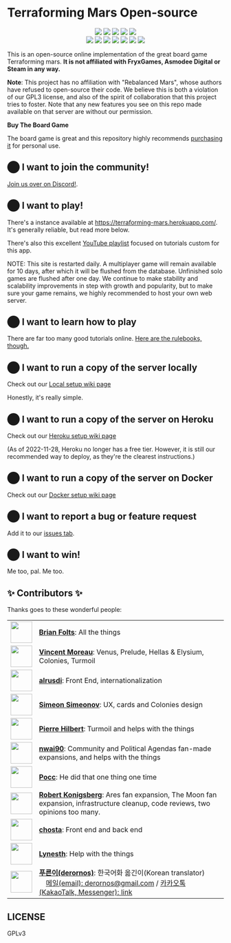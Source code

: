 # <a name="README"> Terraforming Mars Open-source

<div align="center">
  <img src="https://raw.githubusercontent.com/bafolts/terraforming-mars/main/assets/expansion_icons/expansion_icon_corporateEra.png">
  <img src="https://raw.githubusercontent.com/bafolts/terraforming-mars/main/assets/expansion_icons/expansion_icon_venus.png">
  <img src="https://raw.githubusercontent.com/bafolts/terraforming-mars/main/assets/expansion_icons/expansion_icon_colonies.png">
  <img src="https://raw.githubusercontent.com/bafolts/terraforming-mars/main/assets/expansion_icons/expansion_icon_turmoil.png">
  <img src="https://raw.githubusercontent.com/bafolts/terraforming-mars/main/assets/expansion_icons/expansion_icon_prelude.png">
</div>
<div align="center">
  <img src="https://raw.githubusercontent.com/bafolts/terraforming-mars/main/assets/expansion_icons/expansion_icon_ares.png">
  <img src="https://raw.githubusercontent.com/bafolts/terraforming-mars/main/assets/expansion_icons/expansion_icon_community.png">
  <img src="https://raw.githubusercontent.com/bafolts/terraforming-mars/main/assets/expansion_icons/expansion_icon_promo.png">
  <img src="https://raw.githubusercontent.com/bafolts/terraforming-mars/main/assets/expansion_icons/expansion_icon_agendas.png">
  <img src="https://raw.githubusercontent.com/bafolts/terraforming-mars/main/assets/expansion_icons/expansion_icon_themoon.png">
  <img src="https://raw.githubusercontent.com/bafolts/terraforming-mars/main/assets/expansion_icons/expansion_icon_pathfinders.png">
  <img src="https://raw.githubusercontent.com/bafolts/terraforming-mars/main/assets/expansion_icons/expansion_icon_escapeVelocity.png">
</div>

This is an open-source online implementation of the great board game Terraforming mars. **It is not affiliated
with FryxGames, Asmodee Digital or Steam in any way.**

**Note**: This project has no affiliation with "Rebalanced Mars", whose authors have refused to open-source their code.
We believe this is both a violation of our GPL3 license, and also of the spirit of collaboration that this project tries
to foster. Note that any new features you see on this repo made available on that server are without our permission.

**Buy The Board Game**

The board game is great and this repository highly recommends [purchasing it](https://www.amazon.com/Stronghold-Games-6005SG-Terraforming-Board/dp/B01GSYA4K2) for personal use.

## ⬤ I want to join the community!
[Join us over on Discord!](https://discord.gg/afeyggbN6Y).

## ⬤ I want to play!
There's a instance available at https://terraforming-mars.herokuapp.com/. It's generally reliable, but read more below.

There's also this excellent
[YouTube playlist](https://youtube.com/playlist?list=PLCGE78n9vCqhhmRe9YCrRh2GLNMPB_3j1) focused on tutorials custom for this app.

NOTE: This site is restarted daily. A multiplayer game will remain available for 10 days, after which it will be flushed from the database.
Unfinished solo games are flushed after one day. We continue to make stability and scalability improvements in step with growth and popularity,
but to make sure your game remains, we highly recommended to host your own web server.

## ⬤ I want to learn how to play
There are far too many good tutorials online. [Here are the rulebooks, though.](https://github.com/terraforming-mars/terraforming-mars/wiki/Rulebooks)

## ⬤ I want to run a copy of the server locally
Check out our [Local setup wiki page](https://github.com/bafolts/terraforming-mars/wiki/Local-Setup)

Honestly, it's really simple.

## ⬤ I want to run a copy of the server on Heroku
Check out our [Heroku setup wiki page](https://github.com/bafolts/terraforming-mars/wiki/Heroku-Setup)

(As of 2022-11-28, Heroku no longer has a free tier. However, it is still our recommended way to deploy,
as they're the clearest instructions.)

## ⬤ I want to run a copy of the server on Docker
Check out our [Docker setup wiki page](https://github.com/bafolts/terraforming-mars/wiki/Docker-Setup)

## ⬤ I want to report a bug or feature request
Add it to our [issues tab](https://github.com/bafolts/terraforming-mars/issues/new).

## ⬤ I want to win!
Me too, pal. Me too.

## ✨ Contributors ✨

Thanks goes to these wonderful people:

<table border="0">
  <tdata>
    <tr>
      <td><img src="https://avatars1.githubusercontent.com/u/2707843?v=3" width="50px;" alt=""/></td>
      <td><a href="https://github.com/bafolts"><b>Brian Folts</b></a>: All the things</td>
    </tr>
    <tr>
       <td><img src="https://avatars1.githubusercontent.com/u/56086992?v=3" width="50px;" alt=""/></td>
       <td><a href="https://github.com/vincentneko"><b>Vincent Moreau</b></a>: Venus, Prelude, Hellas & Elysium, Colonies, Turmoil</td>
    </tr>
    <tr>
      <td><img src="https://avatars2.githubusercontent.com/u/394311?v=3" width="50px;" alt=""/></td>
      <td><a href="https://github.com/alrusdi"><b>alrusdi</b></a>: Front End, internationalization</td>
    </tr>
    <tr>
      <td><img src="https://avatars3.githubusercontent.com/u/6917565?s=460&v=4" width="50px;" alt=""/></td>
      <td><a href="https://github.com/ssimeonoff"><b>Simeon Simeonov</b></a>: UX, cards and Colonies design</td>
    </tr>
    <tr>
      <td><img src="https://avatars0.githubusercontent.com/u/806950?v=3" width="50px;" alt=""/></td>
      <td><b><a href="https://github.com/pierrehilbert">Pierre Hilbert</b></a>: Turmoil and helps with the things</td>
    </tr>
    <tr>
      <td><img src="https://avatars1.githubusercontent.com/u/2408094?s=460&v=4" width="50px;" alt=""/></td>
      <td><b><a href="https://github.com/nwai90">nwai90</b></a>: Community and Political Agendas fan-made expansions, and helps with the things</td>
    </tr>
    <tr>
      <td><img src="https://avatars1.githubusercontent.com/u/10995145?s=460&v=4" width="50px;" alt=""/></td>
      <td><b><a href="https://github.com/pocc">Pocc</b></a>: He did that one thing one time</td>
    </tr>
    <tr>
      <td><img src="https://avatars1.githubusercontent.com/u/413481?s=460&v=4" width="50px;" alt=""/></td>
      <td><b><a href="https://github.com/kberg">Robert Konigsberg</b></a>: Ares fan expansion, The Moon fan expansion, infrastructure cleanup, code reviews, two opinions too many.</a> </td>
    </tr>
    <tr>
      <td><img src="https://avatars.githubusercontent.com/u/836179?s=460&v=4" width="50px;" alt=""/></td>
      <td><a href="https://github.com/chosta"><b>chosta</b></a>: Front end and back end</a> </td>
    </tr>
    <tr>
      <td><img src="https://avatars.githubusercontent.com/u/5318258?s=460&v=4" width="50px;" alt=""/><br />
      <td><a href="https://github.com/Lynesth"><b>Lynesth</b></a>: Help with the things</a> </td>
    </tr>
    <tr>
      <td><img src="https://avatars.githubusercontent.com/u/15874357?s=460&v=4" width="50px;" alt=""/><br />
      <td><a href="https://github.com/derornos"><b>푸른이(derornos)</b></a>: 한국어화 옮긴이(Korean translator)<br>&emsp;<a href="mailto:derornos@gmail.com">메일(email): derornos@gmail.com</a> / <a href="https://open.kakao.com/me/derornos">카카오톡(KakaoTalk, Messenger): link</a></td>
    </tr>
  </tdata>
</table>


## LICENSE

GPLv3
